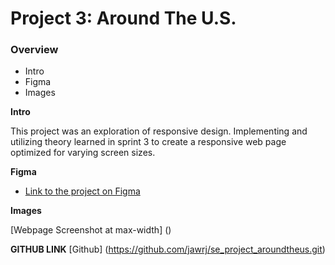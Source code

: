 # Project 3: Around The U.S.

### Overview

- Intro
- Figma
- Images

**Intro**

This project was an exploration of responsive design. Implementing and utilizing theory learned in sprint 3 to create a responsive web page optimized for varying screen sizes.

**Figma**

- [Link to the project on Figma](https://www.figma.com/file/ii4xxsJ0ghevUOcssTlHZv/Sprint-3%3A-Around-the-US?node-id=0%3A1)

**Images**

[Webpage Screenshot at max-width] ()

**GITHUB LINK**
[Github] (https://github.com/jawrj/se_project_aroundtheus.git)

